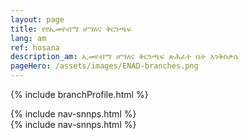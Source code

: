 ```yaml
---
layout: page
title: የየኢመየብማ ሆሣዕና ቅርንጫፍ
lang: am
ref: hosana
description_am: ኢመየብማ ሆሣዕና ቅርንጫፍ ጽሕፈት ቤት እንቅስቃሴ
pageHero: /assets/images/ENAD-branches.png
---
```

<p>{% include branchProfile.html %}</p>
<aside class="post-aside">
	{% include nav-snnps.html %}
</aside>
<div class="post-content">
	{% include nav-snnps.html %}
</div>